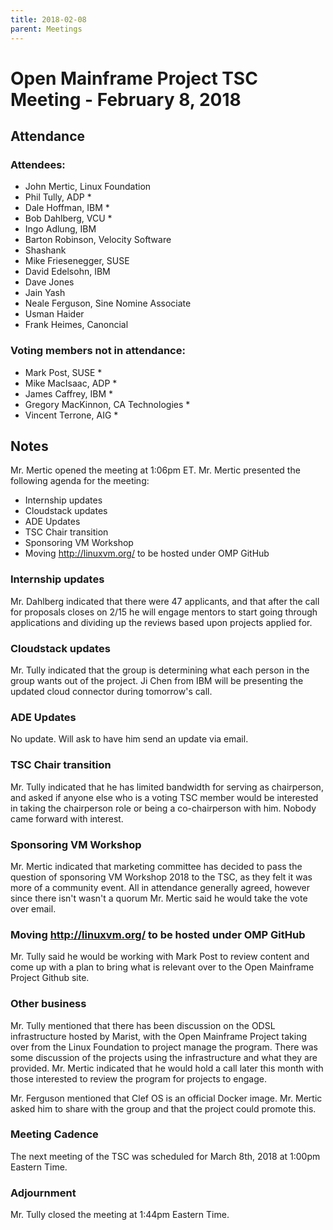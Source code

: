 ```yaml
---
title: 2018-02-08
parent: Meetings
---
```

# Open Mainframe Project TSC Meeting - February 8, 2018

## Attendance

### Attendees:

* John Mertic, Linux Foundation
* Phil Tully, ADP *
* Dale Hoffman, IBM *
* Bob Dahlberg, VCU *
* Ingo Adlung, IBM
* Barton Robinson, Velocity Software
* Shashank
* Mike Friesenegger, SUSE
* David Edelsohn, IBM
* Dave Jones
* Jain Yash
* Neale Ferguson, Sine Nomine Associate
* Usman Haider
* Frank Heimes, Canoncial

### Voting members not in attendance:

* Mark Post, SUSE *
* Mike MacIsaac, ADP *
* James Caffrey, IBM *
* Gregory MacKinnon, CA Technologies *
* Vincent Terrone, AIG *

## Notes

Mr. Mertic opened the meeting at 1:06pm ET. Mr. Mertic presented the following agenda for the meeting:

* Internship updates
* Cloudstack updates
* ADE Updates
* TSC Chair transition
* Sponsoring VM Workshop
* Moving http://linuxvm.org/ to be hosted under OMP GitHub

### Internship updates

Mr. Dahlberg indicated that there were 47 applicants, and that after the call for proposals closes on 2/15 he will engage mentors to start going through applications and dividing up the reviews based upon projects applied for.

### Cloudstack updates

Mr. Tully indicated that the group is determining what each person in the group wants out of the project. Ji Chen from IBM will be presenting the updated cloud connector during tomorrow's call.

### ADE Updates

No update. Will ask to have him send an update via email.

### TSC Chair transition

Mr. Tully indicated that he has limited bandwidth for serving as chairperson, and asked if anyone else who is a voting TSC member would be interested in taking the chairperson role or being a co-chairperson with him. Nobody came forward with interest.

### Sponsoring VM Workshop

Mr. Mertic indicated that marketing committee has decided to pass the question of sponsoring VM Workshop 2018 to the TSC, as they felt it was more of a community event. All in attendance generally agreed, however since there isn't wasn't a quorum Mr. Mertic said he would take the vote over email.

### Moving http://linuxvm.org/ to be hosted under OMP GitHub

Mr. Tully said he would be working with Mark Post to review content and come up with a plan to bring what is relevant over to the Open Mainframe Project Github site.

### Other business

Mr. Tully mentioned that there has been discussion on the ODSL infrastructure hosted by Marist, with the Open Mainframe Project taking over from the Linux Foundation to project manage the program. There was some discussion of the projects using the infrastructure and what they are provided. Mr. Mertic indicated that he would hold a call later this month with those interested to review the program for projects to engage.

Mr. Ferguson mentioned that Clef OS is an official Docker image. Mr. Mertic asked him to share with the group and that the project could promote this.

### Meeting Cadence

The next meeting of the TSC was scheduled for March 8th, 2018 at 1:00pm Eastern Time.

### Adjournment

Mr. Tully closed the meeting at 1:44pm Eastern Time.
